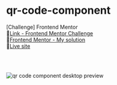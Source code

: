 # qr-code-component
[Challenge] Frontend Mentor 
<br>
🔗[Link - Frontend Mentor Challenge](https://www.frontendmentor.io/challenges/qr-code-component-iux_sIO_H)
<br>
🔗[Frontend Mentor - My solution](https://www.frontendmentor.io/solutions/html-css-TUJ-v8X2xm)
<br>
🔗[Live site](https://mkdir-nicolas.github.io/qr-code-component/)


<br>
<br>

![qr code component desktop preview](https://github.com/mkdir-nicolas/qr-code-component/blob/main/design/desktop-preview.jpg)
